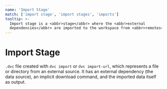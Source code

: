 ```yaml
---
name: 'Import Stage'
match: ['import stage', 'import stages', 'imports']
tooltip: >-
  Import stage is a <abbr>stage</abbr> where the <abbr>external
  dependencies</abbr> are imported to the workspace from <abbr>remotes</abbr>.
---
```


# Import Stage

`.dvc` file created with `dvc import` or `dvc import-url`, which represents a
file or directory from an external source. It has an external dependency (the
data source), an implicit download command, and the imported data itself as
output.
